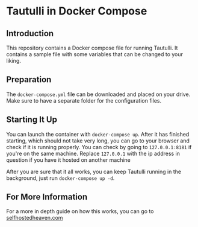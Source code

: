 # Tautulli in Docker Compose
## Introduction
This repository contains a Docker compose file for running Tautulli. It contains a sample file with some variables that can be changed to your liking.

## Preparation
The `docker-compose.yml` file can be downloaded and placed on your drive. Make sure to have a separate folder for the configuration files.

## Starting It Up
You can launch the container with `docker-compose up`. After it has finished starting, which should not take very long, you can go to your browser and check if it is running properly.
You can check by going to `127.0.0.1:8181` if you're on the same machine. Replace `127.0.0.1` with the ip address in question if you have it hosted on another machine

After you are sure that it all works, you can keep Tautulli running in the background, just run `docker-compose up -d`.

## For More Information
For a more in depth guide on how this works, you can go to [selfhostedheaven.com](https://selfhostedheaven.com/posts/20220113-monitoring-plex-with-tautulli/)
